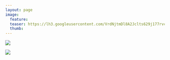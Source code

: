 ```yaml
---
layout: page
image:
  feature:
  teaser: https://lh3.googleusercontent.com/VrdNjtmDl8A2Jclts629j177rvc5QkeTlnI2t4CPjl0=w245-h184-no
  thumb:
---
```


![](https://lh3.googleusercontent.com/GTjOh4suik1iyWtuvtkO1pvExOCmkU_D4LiKheciEcc=w800)

![](https://lh3.googleusercontent.com/YMzcuwXWilDULM04X9qQCVCJMAFxutzgK5XzBMKoO30=w800)
